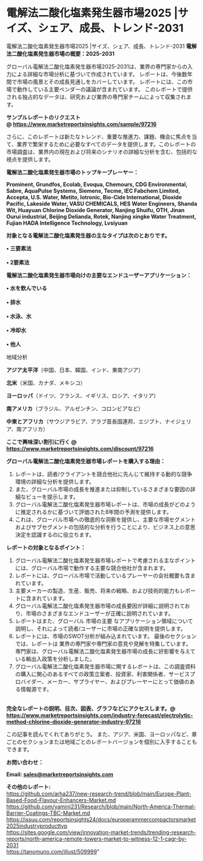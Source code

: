# 電解法二酸化塩素発生器市場2025 |サイズ、シェア、成長、トレンド-2031
電解法二酸化塩素発生器市場2025 |サイズ、シェア、成長、トレンド-2031
<strong><b>電解法二酸化塩素発生器市場の概要：2025-2031</b></strong>

グローバル電解法二酸化塩素発生器市場2025-2031は、業界の専門家からの入力による詳細な市場分析に基づいて作成されています。 レポートは、今後数年間で市場の風景とその成長見通しをカバーしています。 レポートには、この市場で動作している主要ベンダーの議論が含まれています。 このレポートで提供される独占的なデータは、研究および業界の専門家チームによって収集されます。

<strong>サンプルレポートのリクエスト @ <a href=https://www.marketreportsinsights.com/sample/97216>https://www.marketreportsinsights.com/sample/97216</a></strong>

さらに、このレポートは新たなトレンド、重要な推進力、課題、機会に焦点を当て、業界で繁栄するために必要なすべてのデータを提供します。このレポートの市場調査は、業界内の現在および将来のシナリオの詳細な分析を含む、包括的な視点を提供します。

<strong>電解法二酸化塩素発生器市場のトップキープレーヤー：</strong>

<strong>Prominent, Grundfos, Ecolab, Evoqua, Chemours, CDG Environmental, Sabre, AquaPulse Systems, Siemens, Tecme, IEC Fabchem Limited, Accepta, U.S. Water, Metito, Iotronic, Bio-Cide International, Dioxide Pacific, Lakeside Water, VASU CHEMICALS, HES Water Engineers, Shanda Wit, Huayuan Chlorine Dioxide Generator, Nanjing Shuifu, OTH, Jinan Ourui industrial, Beijing Delianda, Rotek, Nanjing xingke Water Treatment, Fujian HADA Intelligence Technology, Lvsiyuan</strong>

<strong><b>対象となる電解法二酸化塩素発生器の主なタイプは次のとおりです。</b></strong>

<strong>• 三要素法<br><br>• 2要素法</strong>

<strong><b>電解法二酸化塩素発生器市場向けの主要なエンドユーザーアプリケーション：</b></strong>

<strong>• 水を飲んでいる<br><br>• 排水<br><br>• 水泳、水<br><br>• 冷却水<br><br>• 他人</strong>

 地域分析

<strong><b>アジア太平洋</b></strong>（中国、日本、韓国、インド、東南アジア）

<strong><b>北米</b></strong>（米国、カナダ、メキシコ）

<strong><b>ヨーロッパ</b></strong>（ドイツ、フランス、イギリス、ロシア、イタリア）

<strong><b>南アメリカ</b></strong>（ブラジル、アルゼンチン、コロンビアなど）

<strong><b>中東とアフリカ</b></strong>（サウジアラビア、アラブ首長国連邦、エジプト、ナイジェリア、南アフリカ）

<strong>ここで興味深い割引に行く @ <a href=https://www.marketreportsinsights.com/discount/97216>https://www.marketreportsinsights.com/discount/97216</a></strong>

<strong><b>グローバル電解法二酸化塩素発生器市場レポートを購入する理由：</b></strong>
<ol>
  <li>レポートは、読者/クライアントを競合他社に先んじて維持する動的な競争環境の詳細な分析を提供します。</li>
  <li>また、グローバル市場の成長を推進または抑制しているさまざまな要因の詳細なビューを提示します。</li>
  <li>グローバル電解法二酸化塩素発生器市場レポートは、市場の成長がどのように推定されるかに基づいて評価された8年間の予測を提供します。</li>
  <li>これは、グローバル市場への徹底的な洞察を提供し、主要な市場セグメントおよびサブセグメントの包括的な分析を行うことにより、ビジネス上の意思決定を認識するのに役立ちます。</li>
</ol>
<strong><b>レポートの対象となるポイント：</b></strong>
<ol>
  <li>グローバル電解法二酸化塩素発生器市場レポートで考慮される主なポイントには、グローバル市場で動作する主要な競合他社が含まれます。</li>
  <li>レポートには、グローバル市場で活動しているプレーヤーの会社概要も含まれています。</li>
  <li>主要メーカーの製造、生産、販売、将来の戦略、および技術的能力もレポートに含まれています。</li>
  <li>グローバル電解法二酸化塩素発生器市場の成長要因が詳細に説明されており、市場のさまざまなエンドユーザーが正確に説明されています。</li>
  <li>レポートはまた、グローバル 市場の主要 なアプリケーション領域について説明し、それによって読者/ユーザーに市場の正確な説明を提供します。</li>
  <li>レポートには、市場のSWOT分析が組み込まれています。 最後のセクションでは、レポートは 業界の専門家や専門家の意見や見解を特集しています。 専門家は、グローバル電解法二酸化塩素発生器市場の成長に好影響を与えている輸出入政策を分析しました。</li>
  <li>グローバル電解法二酸化塩素発生器市場に関するレポートは、この調査資料の購入に関心のあるすべての政策立案者、投資家、利害関係者、サービスプロバイダー、メーカー、サプライヤー、およびプレーヤーにとって価値のある情報源です。</li>
</ol><br>
<strong>完全なレポートの説明、目次、図表、グラフなどにアクセスします。@ <a href=https://www.marketreportsinsights.com/industry-forecast/electrolytic-method-chlorine-dioxide-generator-industry-97216>https://www.marketreportsinsights.com/industry-forecast/electrolytic-method-chlorine-dioxide-generator-industry-97216</a></strong>

この記事を読んでくれてありがとう。 また、アジア、米国、ヨーロッパなど、章ごとのセクションまたは地域ごとのレポートバージョンを個別に入手することもできます。

<strong><b>お問い合わせ：</b></strong>

<strong>Email: </strong><a href=mailto:sales@marketreportsinsights.com><strong>sales@marketreportsinsights.com</strong></a>

<strong>その他のレポート:</strong>
<br>
<a href=https://github.com/arha237/new-research-trend/blob/main/Europe-Plant-Based-Food-Flavour-Enhancers-Market.md>https://github.com/arha237/new-research-trend/blob/main/Europe-Plant-Based-Food-Flavour-Enhancers-Market.md</a>
<br>
<a href=https://github.com/yamini231/Research/blob/main/North-America-Thermal-Barrier-Coatings-TBC-Market.md>https://github.com/yamini231/Research/blob/main/North-America-Thermal-Barrier-Coatings-TBC-Market.md</a>
<br>
<a href=https://issuu.com/reportsinsights24/docs/europerammercompactorsmarket2025industryproducttyp>https://issuu.com/reportsinsights24/docs/europerammercompactorsmarket2025industryproducttyp</a>
<br>
<a href=https://sites.google.com/view/innovation-market-trends/trending-research-reports/north-america-remote-towers-market-to-witness-12-1-cagr-by-2031>https://sites.google.com/view/innovation-market-trends/trending-research-reports/north-america-remote-towers-market-to-witness-12-1-cagr-by-2031</a>
<br>
<a href=https://tanomuno.com/illust/509999>https://tanomuno.com/illust/509999</a>"
